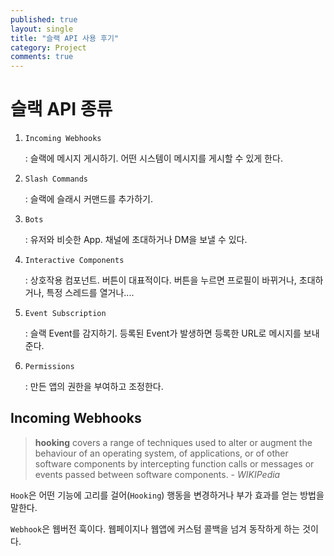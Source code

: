 ```yaml
---
published: true
layout: single
title: "슬랙 API 사용 후기"
category: Project
comments: true
---
```


# 슬랙 API 종류

1. `Incoming Webhooks`

   : 슬랙에 메시지 게시하기. 어떤 시스템이 메시지를 게시할 수 있게 한다.

2. `Slash Commands`

   : 슬랙에 슬래시 커맨드를 추가하기. 

3. `Bots`

   : 유저와 비슷한 App. 채널에 초대하거나 DM을 보낼 수 있다. 

4. `Interactive Components`

   : 상호작용 컴포넌트. 버튼이 대표적이다. 버튼을 누르면 프로필이 바뀌거나, 초대하거나, 특정 스레드를 열거나....

5. `Event Subscription`

   : 슬랙 Event를 감지하기. 등록된 Event가 발생하면 등록한 URL로 메시지를 보내준다.

6. `Permissions`

   : 만든 앱의 권한을 부여하고 조정한다.



## Incoming Webhooks

> **hooking** covers a range of techniques used to alter or augment the behaviour of an operating system, of applications, or of other software components by intercepting function calls or messages or events passed between software components. - _WIKIPedia_

`Hook`은 어떤 기능에 고리를 걸어(`Hooking`) 행동을 변경하거나 부가 효과를 얻는 방법을 말한다.

`Webhook`은 웹버전 훅이다. 웹페이지나 웹앱에 커스텀 콜백을 넘겨 동작하게 하는 것이다.



